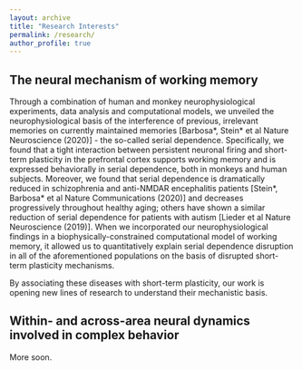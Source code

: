 ```yaml
---
layout: archive
title: "Research Interests"
permalink: /research/
author_profile: true
---
```


## The neural mechanism of working memory

Through a combination of human and monkey neurophysiological experiments, data analysis and computational models, we unveiled the neurophysiological basis of the interference of previous, irrelevant memories on currently maintained memories [Barbosa*, Stein* et al Nature Neuroscience (2020)] - the so-called serial dependence. Specifically, we found that a tight interaction between persistent neuronal firing and short-term plasticity in the prefrontal cortex supports working memory and is expressed behaviorally in serial dependence, both in monkeys and human subjects. Moreover, we found that serial dependence is dramatically reduced in schizophrenia and anti-NMDAR encephalitis patients [Stein*, Barbosa* et al Nature Communications (2020)] and decreases progressively throughout healthy aging; others have shown a similar reduction of serial dependence for patients with autism [Lieder et al Nature Neuroscience (2019)]. When we incorporated our neurophysiological findings in a biophysically-constrained computational model of working memory, it allowed us to quantitatively explain serial dependence disruption in all of the aforementioned populations on the basis of disrupted short-term plasticity mechanisms. 

By associating these diseases with short-term plasticity, our work is opening new lines of research to understand their mechanistic basis.

## Within- and across-area neural dynamics involved in complex behavior


More soon. 
